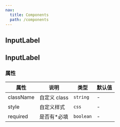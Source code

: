 ```yaml
---
nav:
  title: Components
  path: /components
---
```


## InputLabel

<code src="./demos/demo1.tsx"></code>

## InputLabel

### 属性

| 属性      | 说明         | 类型      | 默认值 |
| --------- | ------------ | --------- | ------ |
| className | 自定义 class | `string`  | -      |
| style     | 自定义样式   | `css`     | -      |
| required  | 是否有\*必填 | `boolean` | -      |

